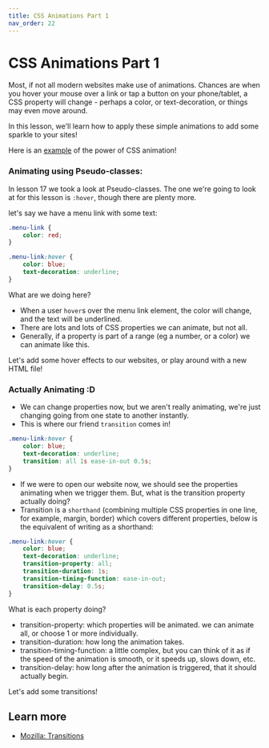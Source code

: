 ```yaml
---
title: CSS Animations Part 1
nav_order: 22
---
```


# CSS Animations Part 1

Most, if not all modern websites make use of animations. Chances are when you hover your mouse over a link or tap a button on your phone/tablet, a CSS property will change - perhaps a color, or text-decoration, or things may even move around.

In this lesson, we'll learn how to apply these simple animations to add some sparkle to your sites!

Here is an [example](./sunset.html) of the power of CSS animation!

### Animating using Pseudo-classes:

In lesson 17 we took a look at Pseudo-classes. The one we're going to look at for this lesson is `:hover`, though there are plenty more.

let's say we have a menu link with some text:

```css
.menu-link {
    color: red;
}
```

```css
.menu-link:hover {
    color: blue;
    text-decoration: underline;
}
```

What are we doing here?

-   When a user `hover`s over the menu link element, the color will change, and the text will be underlined.
-   There are lots and lots of CSS properties we can animate, but not all.
-   Generally, if a property is part of a range (eg a number, or a color) we can animate like this.

Let's add some hover effects to our websites, or play around with a new HTML file!

### Actually Animating :D

-   We can change properties now, but we aren't really animating, we're just changing going from one state to another instantly.
-   This is where our friend `transition` comes in!

```css
.menu-link:hover {
    color: blue;
    text-decoration: underline;
    transition: all 1s ease-in-out 0.5s;
}
```

-   If we were to open our website now, we should see the properties animating when we trigger them. But, what is the transition property actually doing?
-   Transition is a `shorthand` (combining multiple CSS properties in one line, for example, margin, border) which covers different properties, below
    is the equivalent of writing as a shorthand:

```css
.menu-link:hover {
    color: blue;
    text-decoration: underline;
    transition-property: all;
    transition-duration: 1s;
    transition-timing-function: ease-in-out;
    transition-delay: 0.5s;
}
```

What is each property doing?

-   transition-property: which properties will be animated. we can animate all, or choose 1 or more individually.
-   transition-duration: how long the animation takes.
-   transition-timing-function: a little complex, but you can think of it as if the speed of the animation is smooth, or it speeds up, slows down, etc.
-   transition-delay: how long after the animation is triggered, that it should actually begin.

Let's add some transitions!

## Learn more

-   [Mozilla: Transitions](https://developer.mozilla.org/en-US/docs/Web/CSS/transition)
